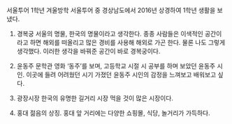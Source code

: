 서울투어 
1학년 겨울방학 서울투어 중
경상남도에서 2016년 상경하여 1학년 생활을 보냈다.

1. 경복궁
서울의 명물, 한국의 명물이라고 생각한다. 종종 사람들은 이색적인 공간이라고 하면 해외를 떠올리고 많은 경비를 사용해 해외로 가곤 한다. 물론 나도 그렇게 생각했다. 이러한 생각을 바꿔준 공간이 바로 경복궁이다.

2. 윤동주 문학관
영화 ‘동주’를 보며, 고등학교 시절 시 공부를 하며 보았던 윤동주 시인. 이곳에 들려 어려웠던 시기 가졌던 윤동주 시인의 감정을 느껴보고 배워보고 싶다.

3. 광장시장
한국의 유명한 길거리 시장 먹을 것이 많은 시장이다.

4. 홍대
젊음의 상징. 홍대 앞 거리에는 다양한 쇼핑몰, 식당, 놀거리가 가득하다.